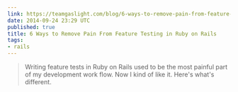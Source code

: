 ```yaml
---
link: https://teamgaslight.com/blog/6-ways-to-remove-pain-from-feature-testing-in-ruby-on-rails
date: 2014-09-24 23:29 UTC
published: true
title: 6 Ways to Remove Pain From Feature Testing in Ruby on Rails
tags:
- rails
---
```


<blockquote>Writing feature tests in Ruby on Rails used to be the most painful part of my
development work flow. Now I kind of like it. Here's what's different.</blockquote>
